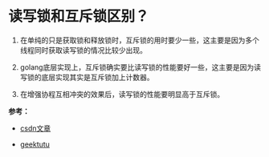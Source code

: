 # 读写锁和互斥锁区别？

1. 在单纯的只是获取锁和释放锁时，互斥锁的用时要少一些，这主要是因为多个线程同时获取读写锁的情况比较少出现。

2. golang底层实现上，互斥锁确实要比读写锁的性能要好一些，这主要是因为读写锁的底层实现其实是互斥锁加上计数器。
   
3. 在增强协程互相冲突的效果后，读写锁的性能要明显高于互斥锁。

**参考：**

- [csdn文章](https://blog.csdn.net/myz123321/article/details/89048002)

- [geektutu](https://geektutu.com/post/hpg-mutex.html)